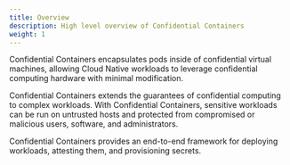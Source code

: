 ```yaml
---
title: Overview
description: High level overview of Confidential Containers
weight: 1
---
```


Confidential Containers encapsulates pods inside of confidential virtual machines,
allowing Cloud Native workloads to leverage confidential computing hardware
with minimal modification.

Confidential Containers extends the guarantees of confidential computing to complex workloads.
With Confidential Containers, sensitive workloads can be run on untrusted hosts
and protected from compromised or malicious users, software, and administrators.

Confidential Containers provides an end-to-end framework for deploying workloads,
attesting them, and provisioning secrets.
